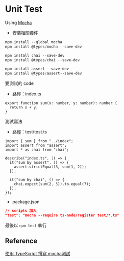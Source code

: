 # Unit Test

Using [Mocha](https://mochajs.org/)

- 安裝相關套件

```powershell
npm install --global mocha
npm install @types/mocha --save-dev

npm install chai --save-dev
npm install @types/chai --save-dev

npm install assert --save-dev
npm install @types/assert--save-dev
```

要測試的 code

- 路徑：index.ts

```tsx
export function sum(x: number, y: number): number {
  return x + y;
}
```

測試寫法

- 路徑：test/test.ts

```tsx
import { sum } from "../index";
import assert from "assert";
import * as chai from "chai";

describe("index.ts", () => {
  it("sum by assert", () => {
    assert.strictEqual(3, sum(1, 2));
  });

  it("sum by chai", () => {
    chai.expect(sum(2, 5)).to.equal(7);
  });
});
```

- package.json

```json
// scripts 加入
"test": "mocha --require ts-node/register test/*.ts"
```

最後以 `npm test` 執行

## Reference

[使用 TypeScript 撰寫 mocha測試](https://medium.com/twelvefish/%E4%BD%BF%E7%94%A8-typescript-%E6%92%B0%E5%AF%AB-mocha%E6%B8%AC%E8%A9%A6-a4eda437fa53)